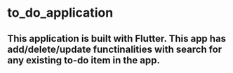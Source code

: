 # to_do_application


## This application is built with Flutter. This app has add/delete/update functinalities with search for any existing to-do item in the app.
